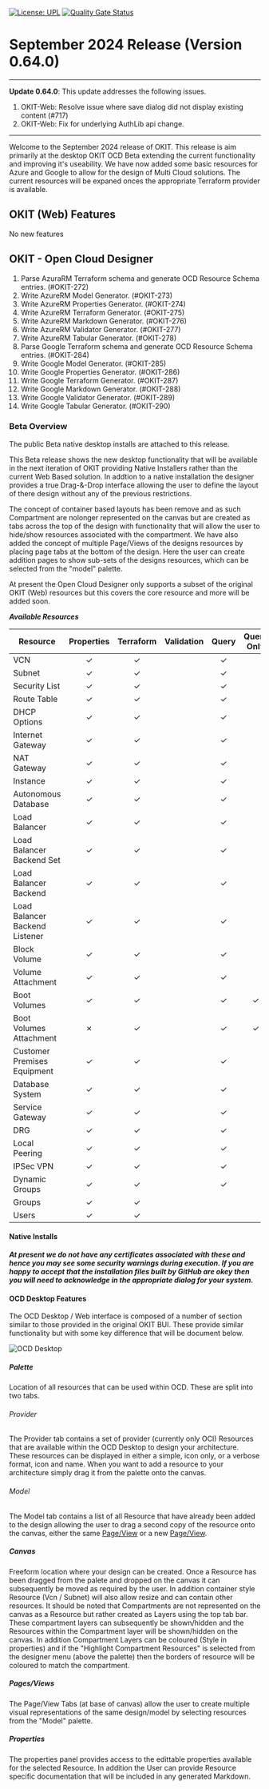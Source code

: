 [![License: UPL](https://img.shields.io/badge/license-UPL-green)](https://img.shields.io/badge/license-UPL-green) [![Quality Gate Status](https://sonarcloud.io/api/project_badges/measure?project=oracle_oci-designer-toolkit&metric=alert_status)](https://sonarcloud.io/summary/new_code?id=oracle_oci-designer-toolkit)
# September 2024 Release (Version 0.64.0)
____
**Update 0.64.0**: This update addresses the following issues.
1. OKIT-Web: Resolve issue where save dialog did not display existing content (#717)
2. OKIT-Web: Fix for underlying AuthLib api change.
____
Welcome to the September 2024 release of OKIT. This release is aim primarily at the desktop OKIT OCD Beta extending the current functionality and improving it's useability. We have now added some basic resources for Azure and Google to allow for the design of Multi Cloud solutions. The current resources will be expaned onces the appropriate Terraform provider is available.

## OKIT (Web) Features
No new features

## OKIT - Open Cloud Designer
1. Parse AzuraRM Terraform schema and generate OCD Resource Schema entries. (#OKIT-272)
3. Write AzureRM Model Generator. (#OKIT-273)
4. Write AzureRM Properties Generator. (#OKIT-274)
5. Write AzureRM Terraform Generator. (#OKIT-275)
6. Write AzureRM Markdown Generator. (#OKIT-276)
7. Write AzureRM Validator Generator. (#OKIT-277)
8. Write AzureRM Tabular Generator. (#OKIT-278)
9. Parse Google Terraform schema and generate OCD Resource Schema entries. (#OKIT-284)
10. Write Google Model Generator. (#OKIT-285)
11. Write Google Properties Generator. (#OKIT-286)
12. Write Google Terraform Generator. (#OKIT-287)
13. Write Google Markdown Generator. (#OKIT-288)
14. Write Google Validator Generator. (#OKIT-289)
15. Write Google Tabular Generator. (#OKIT-290)

### Beta Overview

The public Beta native desktop installs are attached to this release.

This Beta release shows the new desktop functionality that will be available in the next iteration of OKIT providing Native Installers rather than the current Web Based solution. In addtion to a native installation the designer provides a true Drag-&-Drop interface allowing the user to define the layout of there design without any of the previous restrictions.

The concept of container based layouts has been remove and as such Compartment are nolonger represented on the canvas but are created as tabs across the top of the design with functionality that will allow the user to hide/show resources associated with the compartment. We have also added the concept of multiple Page/Views of the designs resources by placing page tabs at the bottom of the design. Here the user can create addition pages to show sub-sets of the designs resources, which can be selected from the "model" palette.

At present the Open Cloud Designer only supports a subset of the original OKIT (Web) resources but this covers the core resource and more will be added soon.

___**Available Resources**___

| Resource                       | Properties | Terraform | Validation | Query   | Query Only |
| ------------------------------ | :--------: | :-------: | :--------: | :-----: | :--------: |
| VCN                            | &check;    | &check;   |            | &check; |            |
| Subnet                         | &check;    | &check;   |            | &check; |            |
| Security List                  | &check;    | &check;   |            | &check; |            |
| Route Table                    | &check;    | &check;   |            | &check; |            |
| DHCP Options                   | &check;    | &check;   |            | &check; |            |
| Internet Gateway               | &check;    | &check;   |            | &check; |            |
| NAT Gateway                    | &check;    | &check;   |            | &check; |            |
| Instance                       | &check;    | &check;   |            | &check; |            |
| Autonomous Database            | &check;    | &check;   |            | &check; |            |
| Load Balancer                  | &check;    | &check;   |            | &check; |            |
| Load Balancer Backend Set      | &check;    | &check;   |            | &check; |            |
| Load Balancer Backend          | &check;    | &check;   |            | &check; |            |
| Load Balancer Backend Listener | &check;    | &check;   |            | &check; |            |
| Block Volume                   | &check;    | &check;   |            | &check; |            |
| Volume Attachment              | &check;    | &check;   |            | &check; |            |
| Boot Volumes                   | &check;    | &check;   |            | &check; | &check;    |
| Boot Volumes Attachment        | &cross;    | &check;   |            | &check; | &check;    |
| Customer Premises Equipment    | &check;    | &check;   |            | &check; |            |
| Database System                | &check;    | &check;   |            | &check; |            |
| Service Gateway                | &check;    | &check;   |            | &check; |            |
| DRG                            | &check;    | &check;   |            | &check; |            |
| Local Peering                  | &check;    | &check;   |            | &check; |            |
| IPSec VPN                      | &check;    | &check;   |            | &check; |            |
| Dynamic Groups                 | &check;    | &check;   |            | &check; |            |
| Groups                         | &check;    | &check;   |            |         |            |
| Users                          | &check;    | &check;   |            |         |            |

#### Native Installs
___At present we do not have any certificates associated with these and hence you may see some security warnings during execution. If you are happy to accept that the installation files built by GitHub are okey then
you will need to acknowledge in the appropriate dialog for your system.___

#### OCD Desktop Features 

The OCD Desktop / Web interface is composed of a number of section similar to those provided in the original OKIT BUI. These provide similar functionality but with some key difference that will be document below.

![OCD Desktop](https://github.com/oracle/oci-designer-toolkit/blob/master/ocd/images/OcdDesktop.png)

##### Palette

Location of all resources that can be used within OCD. These are split into two tabs.

###### Provider

The Provider tab contains a set of provider (currently only OCI) Resources that are available within the OCD Desktop to design your architecture. These resources can be displayed in either a simple, icon only, or a verbose format, icon and name. When you want to add a resource to your architecture simply drag it from the palette onto the canvas.

###### Model

The Model tab contains a list of all Resource that have already been added to the design allowing the user to drag a second copy of the resource onto the canvas, either the 
same [Page/View](#pagesviews) or a new [Page/View](#pagesviews).

##### Canvas

Freeform location where your design can be created. Once a Resource has been dragged from the palete and dropped on the canvas it can subsequently be moved as required by the user. In addition container style Resource (Vcn / Subnet) will also allow resize and can contain other resources. It should be noted that Compartments are not represented on the
canvas as a Resource but rather created as Layers using the top tab bar. These compartment layers can subsequently be shown/hidden and the Resources within the Compartment layer will be shown/hidden on the canvas. In addition Compartment Layers can be coloured (Style in properties) and if the "Highlight Compartment Resources" is selected from the designer menu (above the palette) 
then the borders of resource will be coloured to match the compartment.

##### Pages/Views

The Page/View Tabs (at base of canvas) allow the user to create multiple visual representations of the same design/model by selecting resources from the "Model" palette.

##### Properties

The properties panel provides access to the edittable properties available for the selected Resource. In addition the User can provide Resource specific documentation that will be included in any generated Markdown.
